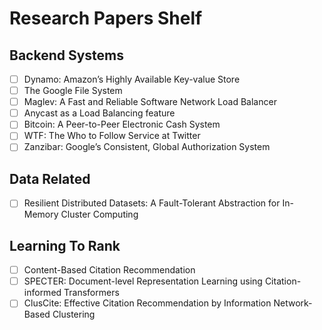 # Research Papers Shelf



## Backend Systems
- [ ] Dynamo: Amazon’s Highly Available Key-value Store
- [ ] The Google File System
- [ ] Maglev: A Fast and Reliable Software Network Load Balancer
- [ ] Anycast as a Load Balancing feature
- [ ] Bitcoin: A Peer-to-Peer Electronic Cash System
- [ ] WTF: The Who to Follow Service at Twitter
- [ ] Zanzibar: Google’s Consistent, Global Authorization System

## Data Related
- [ ] Resilient Distributed Datasets: A Fault-Tolerant Abstraction for In-Memory Cluster Computing
 
## Learning To Rank
- [ ] Content-Based Citation Recommendation
- [ ] SPECTER: Document-level Representation Learning using Citation-informed Transformers
- [ ] ClusCite: Effective Citation Recommendation by Information Network-Based Clustering